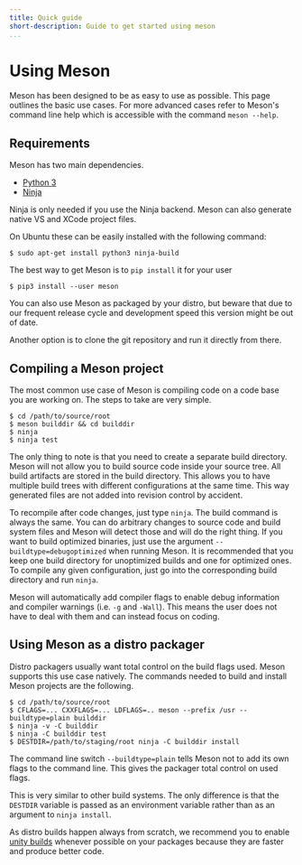 ```yaml
---
title: Quick guide
short-description: Guide to get started using meson
...
```


# Using Meson

Meson has been designed to be as easy to use as possible. This page outlines the basic use cases. For more advanced cases refer to Meson's command line help which is accessible with the command `meson --help`.

Requirements
--

Meson has two main dependencies.

* [Python 3](https://python.org)
* [Ninja](https://github.com/ninja-build/ninja/)

Ninja is only needed if you use the Ninja backend. Meson can also generate native VS and XCode project files.

On Ubuntu these can be easily installed with the following command:

```console
$ sudo apt-get install python3 ninja-build
```

The best way to get Meson is to `pip install` it for your user

```console
$ pip3 install --user meson
```

You can also use Meson as packaged by your distro, but beware that due to our frequent release cycle and development speed this version might be out of date.

Another option is to clone the git repository and run it directly from there.

Compiling a Meson project
--

The most common use case of Meson is compiling code on a code base you are working on. The steps to take are very simple.

```console
$ cd /path/to/source/root
$ meson builddir && cd builddir
$ ninja
$ ninja test
```

The only thing to note is that you need to create a separate build directory. Meson will not allow you to build source code inside your source tree. All build artifacts are stored in the build directory. This allows you to have multiple build trees with different configurations at the same time. This way generated files are not added into revision control by accident.

To recompile after code changes, just type `ninja`. The build command is always the same. You can do arbitrary changes to source code and build system files and Meson will detect those and will do the right thing. If you want to build optimized binaries, just use the argument `--buildtype=debugoptimized` when running Meson. It is recommended that you keep one build directory for unoptimized builds and one for optimized ones. To compile any given configuration, just go into the corresponding build directory and run `ninja`.

Meson will automatically add compiler flags to enable debug information and compiler warnings (i.e. `-g` and `-Wall`). This means the user does not have to deal with them and can instead focus on coding.

Using Meson as a distro packager
--

Distro packagers usually want total control on the build flags used. Meson supports this use case natively. The commands needed to build and install Meson projects are the following.

```console
$ cd /path/to/source/root
$ CFLAGS=... CXXFLAGS=... LDFLAGS=.. meson --prefix /usr --buildtype=plain builddir
$ ninja -v -C builddir
$ ninja -C builddir test
$ DESTDIR=/path/to/staging/root ninja -C builddir install
````

The command line switch `--buildtype=plain` tells Meson not to add its own flags to the command line. This gives the packager total control on used flags.

This is very similar to other build systems. The only difference is that the `DESTDIR` variable is passed as an environment variable rather than as an argument to `ninja install`.

As distro builds happen always from scratch, we recommend you to enable [unity builds](Unity-builds.md) whenever possible on your packages because they are faster and produce better code.
